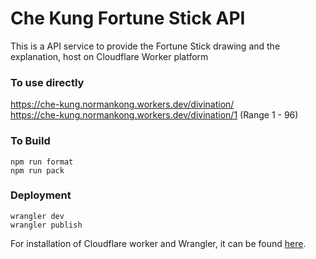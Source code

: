 # Che Kung Fortune Stick API

This is a API service to provide the Fortune Stick drawing and the explanation, host on Cloudflare Worker platform

### To use directly
https://che-kung.normankong.workers.dev/divination/  
https://che-kung.normankong.workers.dev/divination/1  (Range 1 - 96)

### To Build 
```
npm run format
npm run pack
```

### Deployment
```
wrangler dev
wrangler publish
```

For installation of Cloudflare worker and Wrangler, it can be found [here](https://developers.cloudflare.com/workers/tooling/wrangler).
